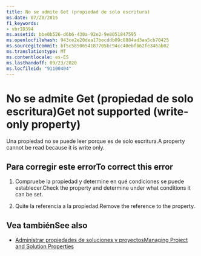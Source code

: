 ```yaml
---
title: No se admite Get (propiedad de solo escritura)
ms.date: 07/20/2015
f1_keywords:
- vbrID394
ms.assetid: bbe0b526-d6b6-430a-92e2-9e8051847595
ms.openlocfilehash: 943ce2e20dea17becddb09c8884ad3aa5cb70425
ms.sourcegitcommit: bf5c5850654187705bc94cc40ebfb62fe346ab02
ms.translationtype: MT
ms.contentlocale: es-ES
ms.lasthandoff: 09/23/2020
ms.locfileid: "91100404"
---
```

# <a name="get-not-supported-write-only-property"></a><span data-ttu-id="440fb-102">No se admite Get (propiedad de solo escritura)</span><span class="sxs-lookup"><span data-stu-id="440fb-102">Get not supported (write-only property)</span></span>

<span data-ttu-id="440fb-103">Una propiedad no se puede leer porque es de solo escritura.</span><span class="sxs-lookup"><span data-stu-id="440fb-103">A property cannot be read because it is write only.</span></span>  
  
## <a name="to-correct-this-error"></a><span data-ttu-id="440fb-104">Para corregir este error</span><span class="sxs-lookup"><span data-stu-id="440fb-104">To correct this error</span></span>  
  
1. <span data-ttu-id="440fb-105">Compruebe la propiedad y determine en qué condiciones se puede establecer.</span><span class="sxs-lookup"><span data-stu-id="440fb-105">Check the property and determine under what conditions it can be set.</span></span>  
  
2. <span data-ttu-id="440fb-106">Quite la referencia a la propiedad.</span><span class="sxs-lookup"><span data-stu-id="440fb-106">Remove the reference to the property.</span></span>  
  
## <a name="see-also"></a><span data-ttu-id="440fb-107">Vea también</span><span class="sxs-lookup"><span data-stu-id="440fb-107">See also</span></span>

- [<span data-ttu-id="440fb-108">Administrar propiedades de soluciones y proyectos</span><span class="sxs-lookup"><span data-stu-id="440fb-108">Managing Project and Solution Properties</span></span>](/visualstudio/ide/managing-project-and-solution-properties)
